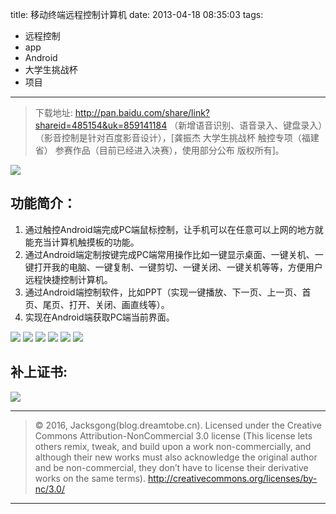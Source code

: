 title: 移动终端远程控制计算机
date: 2013-04-18 08:35:03
tags:
- 远程控制
- app
- Android
- 大学生挑战杯
- 项目

---
> 下载地址: http://pan.baidu.com/share/link?shareid=485154&uk=859141184  （新增语音识别、语音录入、键盘录入）（影音控制是针对百度影音设计），[龚振杰 大学生挑战杯 触控专项（福建省） 参赛作品（目前已经进入决赛），使用部分公布 版权所有]。

<!--more-->
![](/img/remote-app-1.png)

## 功能简介：
1. 通过触控Android端完成PC端鼠标控制，让手机可以在任意可以上网的地方就能充当计算机触摸板的功能。
2. 通过Android端定制按键完成PC端常用操作比如一键显示桌面、一键关机、一键打开我的电脑、一键复制、一键剪切、一键关闭、一键关机等等，方便用户远程快捷控制计算机。
3. 通过Android端控制软件，比如PPT（实现一键播放、下一页、上一页、首页、尾页、打开、关闭、画直线等）。
4. 实现在Android端获取PC端当前界面。

![](/img/remote-app-2.png)
![](/img/remote-app-3.png)
![](/img/remote-app-4.png)
![](/img/remote-app-5.png)
![](/img/remote-app-6.png)
![](/img/remote-app-7.png)

## 补上证书:

![](/img/remote-app-8.jpg)

---

> © 2016, Jacksgong(blog.dreamtobe.cn). Licensed under the Creative Commons Attribution-NonCommercial 3.0 license (This license lets others remix, tweak, and build upon a work non-commercially, and although their new works must also acknowledge the original author and be non-commercial, they don’t have to license their derivative works on the same terms). http://creativecommons.org/licenses/by-nc/3.0/

---
